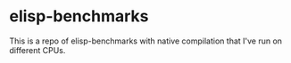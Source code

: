 # elisp-benchmarks

This is a repo of elisp-benchmarks with native compilation that I've run on different CPUs.
